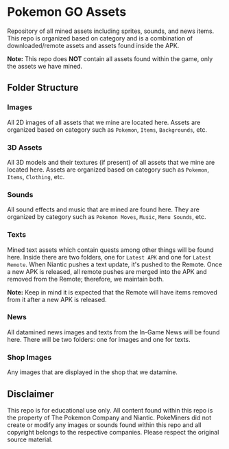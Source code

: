 # Pokemon GO Assets
Repository of all mined assets including sprites, sounds, and news items. This repo is organized based on category and is a combination of downloaded/remote assets and assets found inside the APK.

**Note:** This repo does **NOT** contain all assets found within the game, only the assets we have mined.

## Folder Structure
### Images

All 2D images of all assets that we mine are located here. Assets are organized based on category such as `Pokemon`, `Items`, `Backgrounds`, etc.

### 3D Assets

All 3D models and their textures (if present) of all assets that we mine are located here. Assets are organized based on category such as `Pokemon`, `Items`, `Clothing`, etc.

### Sounds

All sound effects and music that are mined are found here. They are organized by category such as `Pokemon Moves`, `Music`, `Menu Sounds`, etc.

### Texts
Mined text assets which contain quests among other things will be found here. Inside there are two folders, one for `Latest APK` and one for `Latest Remote`. When Niantic pushes a text update, it's pushed to the Remote. Once a new APK is released, all remote pushes are merged into the APK and removed from the Remote; therefore, we maintain both.

**Note:** Keep in mind it is expected that the Remote will have items removed from it after a new APK is released.

### News
All datamined news images and texts from the In-Game News will be found here. There will be two folders: one for images and one for texts.

### Shop Images
Any images that are displayed in the shop that we datamine.

## Disclaimer
This repo is for educational use only. All content found within this repo is the property of The Pokemon Company and Niantic. PokeMiners did not create or modify any images or sounds found within this repo and all copyright belongs to the respective companies. Please respect the original source material.